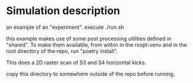 # Simulation description
an example of an "experiment". execute ./run.sh

this example makes use of some post processing utilities defined in "shared". To make them available, from within in the rsopt-venv and in the root directory of the repo, run "poetry install".

This does a 2D raster scan of S3 and S4 horizontal kicks.

copy this directory to somewhere outside of the repo before running. 


